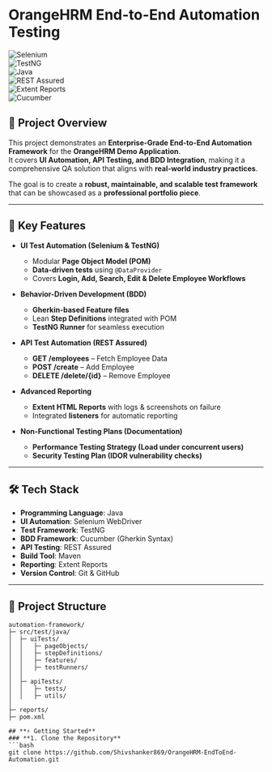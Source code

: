# **OrangeHRM End-to-End Automation Testing**  

![Selenium](https://img.shields.io/badge/Tool-Selenium-brightgreen?style=for-the-badge)  
![TestNG](https://img.shields.io/badge/Framework-TestNG-blue?style=for-the-badge)  
![Java](https://img.shields.io/badge/Language-Java-red?style=for-the-badge)  
![REST Assured](https://img.shields.io/badge/API-REST%20Assured-orange?style=for-the-badge)  
![Extent Reports](https://img.shields.io/badge/Reporting-Extent%20Reports-yellow?style=for-the-badge)  
![Cucumber](https://img.shields.io/badge/BDD-Cucumber-green?style=for-the-badge)  

## **📌 Project Overview**
This project demonstrates an **Enterprise-Grade End-to-End Automation Framework** for the **OrangeHRM Demo Application**.  
It covers **UI Automation, API Testing, and BDD Integration**, making it a comprehensive QA solution that aligns with **real-world industry practices**.  

The goal is to create a **robust, maintainable, and scalable test framework** that can be showcased as a **professional portfolio piece**.

---

## **🚀 Key Features**
- **UI Test Automation (Selenium & TestNG)**  
  - Modular **Page Object Model (POM)**  
  - **Data-driven tests** using `@DataProvider`  
  - Covers **Login, Add, Search, Edit & Delete Employee Workflows**  

- **Behavior-Driven Development (BDD)**  
  - **Gherkin-based Feature files**  
  - Lean **Step Definitions** integrated with POM  
  - **TestNG Runner** for seamless execution  

- **API Test Automation (REST Assured)**  
  - **GET /employees** – Fetch Employee Data  
  - **POST /create** – Add Employee  
  - **DELETE /delete/{id}** – Remove Employee  

- **Advanced Reporting**  
  - **Extent HTML Reports** with logs & screenshots on failure  
  - Integrated **listeners** for automatic reporting  

- **Non-Functional Testing Plans (Documentation)**  
  - **Performance Testing Strategy (Load under concurrent users)**  
  - **Security Testing Plan (IDOR vulnerability checks)**  

---

## **🛠️ Tech Stack**
- **Programming Language**: Java  
- **UI Automation**: Selenium WebDriver  
- **Test Framework**: TestNG  
- **BDD Framework**: Cucumber (Gherkin Syntax)  
- **API Testing**: REST Assured  
- **Build Tool**: Maven  
- **Reporting**: Extent Reports  
- **Version Control**: Git & GitHub  

---

## **📂 Project Structure**
```
automation-framework/
├─ src/test/java/
│  ├─ uiTests/
│  │   ├─ pageObjects/
│  │   ├─ stepDefinitions/
│  │   ├─ features/
│  │   ├─ testRunners/
│  │
│  ├─ apiTests/
│  │   ├─ tests/
│  │   ├─ utils/
│
├─ reports/
├─ pom.xml

## **⚡ Getting Started**
### **1. Clone the Repository**
```bash
git clone https://github.com/Shivshanker869/OrangeHRM-EndToEnd-Automation.git
